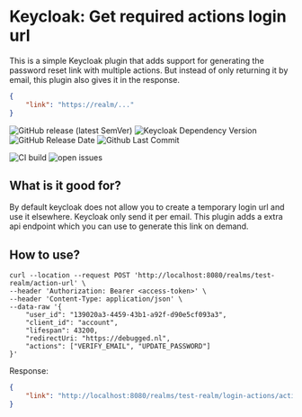 # Keycloak: Get required actions login url

This is a simple Keycloak plugin that adds support for generating the password reset link with multiple actions. But instead of only returning it by email, this plugin also gives it in the response.

```json
{
    "link": "https://realm/..."
}
```

![GitHub release (latest SemVer)](https://img.shields.io/github/v/release/debugged/keycloak-action-url?sort=semver)
![Keycloak Dependency Version](https://img.shields.io/badge/Keycloak-20.0.1-blue)
![GitHub Release Date](https://img.shields.io/github/release-date-pre/debugged/keycloak-action-url)
![Github Last Commit](https://img.shields.io/github/last-commit/debugged/keycloak-action-url)

![CI build](https://github.com/debugged/keycloak-action-url/actions/workflows/buildAndTest.yml/badge.svg)
![open issues](https://img.shields.io/github/issues/debugged/keycloak-action-url)

## What is it good for?

By default keycloak does not allow you to create a temporary login url and use it elsewhere. Keycloak only send it per email. This plugin adds a extra api endpoint which you can use to generate this link on demand.

## How to use?
```shell
curl --location --request POST 'http://localhost:8080/realms/test-realm/action-url' \
--header 'Authorization: Bearer <access-token>' \
--header 'Content-Type: application/json' \
--data-raw '{
    "user_id": "139020a3-4459-43b1-a92f-d90e5cf093a3",
    "client_id": "account",
    "lifespan": 43200,
    "redirectUri: "https://debugged.nl",
    "actions": ["VERIFY_EMAIL", "UPDATE_PASSWORD"]
}'
```
Response:
```json
{
    "link": "http://localhost:8080/realms/test-realm/login-actions/action-token?key=..."
}
```
